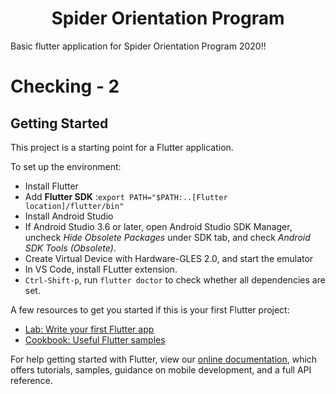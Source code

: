 <h1 style="text-align:center;"> Spider Orientation Program </h1>

Basic flutter application for Spider Orientation Program 2020!!

# Checking - 2 

## Getting Started 

This project is a starting point for a Flutter application.

To set up the environment:

<ul>
    <li>Install Flutter</li>
    <li>Add <b>Flutter SDK</b>  :<code>export PATH="$PATH:..[Flutter location]/flutter/bin" </code></li>
    <li>Install Android Studio</li>
    <li>If Android Studio 3.6 or later, open Android Studio SDK Manager, uncheck <i>Hide Obsolete Packages</i> under SDK tab, and check <i>Android SDK Tools (Obsolete)</i>.</li>
    <li>Create Virtual Device with Hardware-GLES 2.0, and start the emulator</li>
    <li>In VS Code, install FLutter extension.</li>
    <li><code>Ctrl-Shift-p</code>, run <code>flutter doctor</code> to check whether all dependencies are set.</li>
</ul>

A few resources to get you started if this is your first Flutter project:

- [Lab: Write your first Flutter app](https://flutter.dev/docs/get-started/codelab)
- [Cookbook: Useful Flutter samples](https://flutter.dev/docs/cookbook)

For help getting started with Flutter, view our
[online documentation](https://flutter.dev/docs), which offers tutorials,
samples, guidance on mobile development, and a full API reference.
